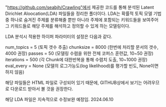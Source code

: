"https://github.com/seabjh/Crawling"에서 제공한 코드를 통해
분석된 Latent Dirichlet Aloocation(LDA) 파일들을 정리한 폴더이다.
LDA는 확률적 토픽 모델 기법 중 하나로
숨겨진 주제를 분류해줄 뿐만 아니라 주제에 포함되는 키워드들을 보여주어
그 키워드들로 해당 주제를 해석하고 정의할 수 있게 하는 모델링이다.

LDA 분석시 적용한 하이퍼 파라미터의 설정은 다음과 같다.

num_topics = 5    (토픽 갯수 추출)
chunksize = 8000  (한번에 처리할 문서의 갯수, 4000 권장)
passes = 50       (모델링 수렴을 위한 전체 코퍼스 훈련값, 10~50 권장)
iterations = 500  (각 Chunk에 대한반복을 통해 수렴치 도출, 10~1000 권장)
eval_every = None    (모델의 로그가능도(log likelihood)를 평가할 빈도, None이면 하지 않음)

해당 파일들은 HTML 파일로 구성되어 있기 때문에, GITHUB상에서 보기는 어려우므로
다운로드 받아서 볼 것을 권장한다.

해당 LDA 파일은 지속적으로 수정보완 예정임.
2024.06.10
